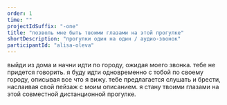 ```yaml
---
order: 1
time: ""
projectIdSuffix: "-one"
title: "позволь мне быть твоими глазами на этой прогулке"
shortDescription: "прогулки один на один / аудио-звонок"
participantId: "alisa-oleva"
---
```


выйди из дома и начни идти по городу, ожидая моего звонка. тебе не придется говорить. я буду идти одновременно с тобой по своему городу, описывая все что я вижу. тебе предлагается слушать и брести, наслаивая свой пейзаж с моим описанием. я стану твоими глазами на этой совместной дистанционной прогулке.
